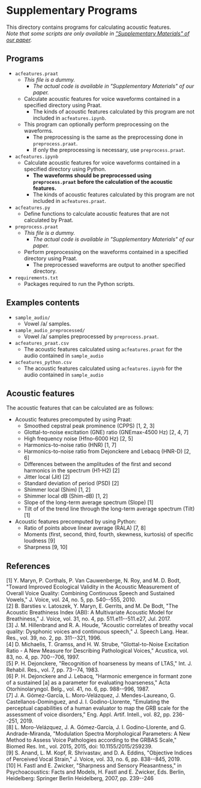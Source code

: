 # Supplementary Programs

This directory contains programs for calculating acoustic features.  
*Note that some scripts are only available in ["Supplementary Materials" of our paper](https://www.sciencedirect.com/science/article/pii/S0892199722003472).*


## Programs

- `acfeatures.praat`
  - *This file is a dummy.*
    - *The actual code is available in "Supplementary Materials" of our paper.*
  - Calculate acoustic features for voice waveforms contained in a specified directory using Praat.
    - The kinds of acoustic features calculated by this program are not included in `acfeatures.ipynb`.
  - This program can optionally perform preprocessing on the waveforms.
    - The preprocessing is the same as the preprocessing done in `preprocess.praat`.
    - If only the preprocessing is necessary, use `preprocess.praat`.
- `acfeatures.ipynb`
  - Calculate acoustic features for voice waveforms contained in a specified directory using Python.
    - **The waveforms should be preprocessed using `preprocess.praat` before the calculation of the acoustic features.**
    - The kinds of acoustic features calculated by this program are not included in `acfeatures.praat`.
- `acfeatures.py`
  - Define functions to calculate acoustic features that are not calculated by Praat.
- `preprocess.praat`
  - *This file is a dummy.*
    - *The actual code is available in "Supplementary Materials" of our paper.*
  - Perform preprocessing on the waveforms contained in a specified directory using Praat.
    - The preprocessed waveforms are output to another specified directory.
- `requirements.txt`
  - Packages required to run the Python scripts.


## Examples contents

- `sample_audio/`
  - Vowel /a/ samples.
- `sample_audio_preprocessed/`
  - Vowel /a/ samples preprocessed by `preprocess.praat`.
- `acfeatures_praat.csv`
  - The acoustic features calculated using `acfeatures.praat` for the audio contained in `sample_audio`
- `acfeatures_python.csv`
  - The acoustic features calculated using `acfeatures.ipynb` for the audio contained in `sample_audio`


## Acoustic features

The acoustic features that can be calculated are as follows:

- Acoustic features precomputed by using Praat:
  - Smoothed cepstral peak prominence (CPPS) [1, 2, 3]
  - Glottal-to-noise excitation (GNE) ratio (GNEmax-4500 Hz) [2, 4, 7]
  - High frequency noise (Hfno-6000 Hz) [2, 5]
  - Harmonics-to-noise ratio (HNR) [1, 7]
  - Harmonics-to-noise ratio from Dejonckere and Lebacq (HNR-D) [2, 6]
  - Differences between the amplitudes of the first and second harmonics in the
    spectrum (H1-H2) [2]
  - Jitter local (Jit) [2]
  - Standard deviation of period (PSD) [2]
  - Shimmer local (Shim) [1, 2]
  - Shimmer local dB (Shim-dB) [1, 2]
  - Slope of the long-term average spectrum (Slope) [1]
  - Tilt of of the trend line through the long-term average spectrum (Tilt) [1]
- Acoustic features precomputed by using Python:
  - Ratio of points above linear average (RALA) [7, 8]
  - Moments (first, second, third, fourth, skewness, kurtosis) of specific
    loudness [9]
  - Sharpness [9, 10]


## References

[1] Y. Maryn, P. Corthals, P. Van Cauwenberge, N. Roy, and M. D. Bodt, "Toward Improved Ecological Validity in the Acoustic Measurement of Overall Voice Quality: Combining Continuous Speech and Sustained Vowels," J. Voice, vol. 24, no. 5, pp. 540--555, 2010.  
[2] B. Barsties v. Latoszek, Y. Maryn, E. Gerrits, and M. De Bodt, "The Acoustic Breathiness Index (ABI): A Multivariate Acoustic Model for Breathiness," J. Voice, vol. 31, no. 4, pp. 511.e11--511.e27, Jul. 2017.  
[3] J. M. Hillenbrand and R. A. Houde, "Acoustic correlates of breathy vocal quality: Dysphonic voices and continuous speech," J. Speech Lang. Hear. Res., vol. 39, no. 2, pp. 311--321, 1996.  
[4] D. Michaelis, T. Gramss, and H. W. Strube, "Glottal-to-Noise Excitation Ratio - A New Measure for Describing Pathological Voices," Acustica, vol. 83, no. 4, pp. 700--706, 1997.  
[5] P. H. Dejonckere, "Recognition of hoarseness by means of LTAS," Int. J. Rehabil. Res., vol. 7, pp. 73--74, 1983.  
[6] P. H. Dejonckere and J. Lebacq, "Harmonic emergence in formant zone of a sustained [a] as a parameter for evaluating hoarseness," Acta Otorhinolaryngol. Belg., vol. 41, no. 6, pp. 988--996, 1987.  
[7] J. A. Gómez-García, L. Moro-Velázquez, J. Mendes-Laureano, G. Castellanos-Dominguez, and J. I. Godino-Llorente, "Emulating the perceptual capabilities of a human evaluator to map the GRB scale for the assessment of voice disorders," Eng. Appl. Artif. Intell., vol. 82, pp. 236--251, 2019.  
[8] L. Moro-Velázquez, J. A. Gómez-García, J. I. Godino-Llorente, and G. Andrade-Miranda, "Modulation Spectra Morphological Parameters: A New Method to Assess Voice Pathologies according to the GRBAS Scale," Biomed Res. Int., vol. 2015, 2015, doi: 10.1155/2015/259239.  
[9] S. Anand, L. M. Kopf, R. Shrivastav, and D. A. Eddins, "Objective Indices of Perceived Vocal Strain," J. Voice, vol. 33, no. 6, pp. 838--845, 2019.  
[10] H. Fastl and E. Zwicker, "Sharpness and Sensory Pleasantness," in Psychoacoustics: Facts and Models, H. Fastl and E. Zwicker, Eds. Berlin, Heidelberg: Springer Berlin Heidelberg, 2007, pp. 239--246
